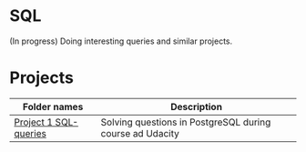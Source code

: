 # SQL
(In progress)
Doing interesting queries and similar projects.

# Projects
|Folder names|Description| 
|---|---|
|[Project 1 SQL-queries](https://github.com/EliasNo/Data-Analysis-Projects/tree/master/2_SQL/Project_1_SQL-queries)|Solving questions in PostgreSQL during course ad Udacity|
